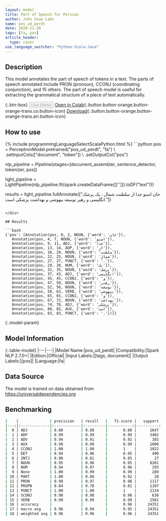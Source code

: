 ```yaml
---
layout: model
title: Part of Speech for Persian
author: John Snow Labs
name: pos_ud_perdt
date: 2020-11-30
tags: [fa, pos]
article_header:
  type: cover
use_language_switcher: "Python-Scala-Java"
---
```


## Description

This model annotates the part of speech of tokens in a text. The parts of speech annotated include PRON (pronoun), CCONJ (coordinating conjunction), and 15 others. The part of speech model is useful for extracting the grammatical structure of a piece of text automatically.

{:.btn-box}
<button class="button button-orange" disabled>Live Demo</button>
[Open in Colab](https://github.com/JohnSnowLabs/spark-nlp-workshop/blob/2da56c087da53a2fac1d51774d49939e05418e57/tutorials/Certification_Trainings/Public/6.Playground_DataFrames.ipynb){:.button.button-orange.button-orange-trans.co.button-icon}
[Download](https://s3.amazonaws.com/auxdata.johnsnowlabs.com/public/models/pos_ud_perdt_fa_2.7.0_2.4_1606724821106.zip){:.button.button-orange.button-orange-trans.arr.button-icon}

## How to use



<div class="tabs-box" markdown="1">
{% include programmingLanguageSelectScalaPython.html %}
```python
pos = PerceptronModel.pretrained("pos_ud_perdt", "fa") \
    .setInputCols(["document", "token"]) \
    .setOutputCol("pos")

nlp_pipeline = Pipeline(stages=[document_assembler, sentence_detector, tokenizer, pos])

light_pipeline = LightPipeline(nlp_pipeline.fit(spark.createDataFrame([['']]).toDF("text")))

results = light_pipeline.fullAnnotate(["جان اسنو جدا از سلطنت شمال ، یک پزشک انگلیسی و رهبر توسعه بیهوشی و بهداشت پزشکی است."])
```

</div>

## Results

```bash
{'pos': [Annotation(pos, 0, 2, NOUN, {'word': 'جان'}),
   Annotation(pos, 4, 7, NOUN, {'word': 'اسنو'}),
   Annotation(pos, 9, 11, ADJ, {'word': 'جدا'}),
   Annotation(pos, 13, 14, ADP, {'word': 'از'}),
   Annotation(pos, 16, 20, NOUN, {'word': 'سلطنت'}),
   Annotation(pos, 22, 25, NOUN, {'word': 'شمال'}),
   Annotation(pos, 27, 27, PUNCT, {'word': '،'}),
   Annotation(pos, 29, 30, NUM, {'word': 'یک'}),
   Annotation(pos, 32, 35, NOUN, {'word': 'پزشک'}),
   Annotation(pos, 37, 43, ADJ, {'word': 'انگلیسی'}),
   Annotation(pos, 45, 45, CCONJ, {'word': 'و'}),
   Annotation(pos, 47, 50, NOUN, {'word': 'رهبر'}),
   Annotation(pos, 52, 56, NOUN, {'word': 'توسعه'}),
   Annotation(pos, 58, 63, VERB, {'word': 'بیهوشی'}),
   Annotation(pos, 65, 65, CCONJ, {'word': 'و'}),
   Annotation(pos, 67, 72, NOUN, {'word': 'بهداشت'}),
   Annotation(pos, 74, 78, ADJ, {'word': 'پزشکی'}),
   Annotation(pos, 80, 82, AUX, {'word': 'است'}),
   Annotation(pos, 83, 83, PUNCT, {'word': '.'})]}
```

{:.model-param}
## Model Information

{:.table-model}
|---|---|
|Model Name:|pos_ud_perdt|
|Compatibility:|Spark NLP 2.7.0+|
|Edition:|Official|
|Input Labels:|[tags, document]|
|Output Labels:|[pos]|
|Language:|fa|

## Data Source

The model is trained on data obtained from https://universaldependencies.org

## Benchmarking

```bash
|    |              | precision   | recall   |   f1-score |   support |
|---:|:-------------|:------------|:---------|-----------:|----------:|
|  0 | ADJ          | 0.88        | 0.88     |       0.88 |      1647 |
|  1 | ADP          | 0.99        | 0.99     |       0.99 |      3402 |
|  2 | ADV          | 0.94        | 0.91     |       0.92 |       383 |
|  3 | AUX          | 0.99        | 0.99     |       0.99 |      1000 |
|  4 | CCONJ        | 1.00        | 1.00     |       1    |      1022 |
|  5 | DET          | 0.94        | 0.96     |       0.95 |       490 |
|  6 | INTJ         | 0.88        | 0.81     |       0.85 |        27 |
|  7 | NOUN         | 0.95        | 0.96     |       0.95 |      8201 |
|  8 | NUM          | 0.94        | 0.97     |       0.96 |       293 |
|  9 | None         | 1.00        | 0.99     |       0.99 |       289 |
| 10 | PART         | 1.00        | 0.86     |       0.92 |        28 |
| 11 | PRON         | 0.98        | 0.97     |       0.98 |      1117 |
| 12 | PROPN        | 0.84        | 0.78     |       0.81 |      1107 |
| 13 | PUNCT        | 1.00        | 1.00     |       1    |      2134 |
| 14 | SCONJ        | 0.98        | 0.98     |       0.98 |       630 |
| 15 | VERB         | 0.99        | 0.99     |       0.99 |      2581 |
| 16 | accuracy     |             |          |       0.96 |     24351 |
| 17 | macro avg    | 0.96        | 0.94     |       0.95 |     24351 |
| 18 | weighted avg | 0.96        | 0.96     |       0.96 |     24351 |
```
